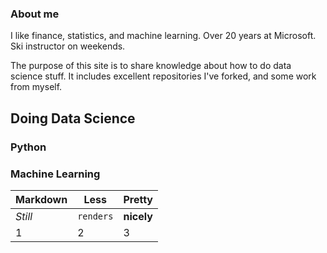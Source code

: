 ### About me
I like finance, statistics, and machine learning. Over 20 years at Microsoft. Ski instructor on weekends.

The purpose of this site is to share knowledge about how to do data science stuff.  It includes excellent repositories I've forked, and some work from myself. 

## Doing Data Science

### Python

### Machine Learning
Markdown | Less | Pretty
--- | --- | ---
*Still* | `renders` | **nicely**
1 | 2 | 3
